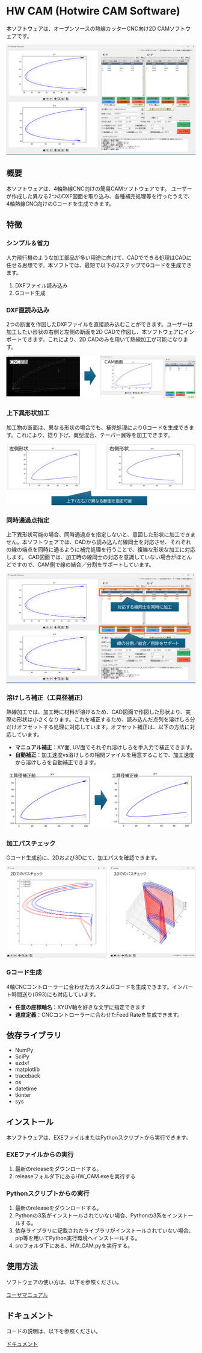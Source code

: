 # HW CAM (Hotwire CAM Software)
本ソフトウェアは、オープンソースの熱線カッターCNC向け2D CAMソフトウェアです。

<img alt="Image" src="documents/res/main_window.png" />

## 概要
本ソフトウェアは、4軸熱線CNC向けの簡易CAMソフトウェアです。
ユーザーが作成した異なる2つのDXF図面を取り込み、各種補完処理等を行ったうえで、4軸熱線CNC向けのGコードを生成できます。


## 特徴
### シンプル＆省力
人力飛行機のような加工部品が多い用途に向けて、CADでできる処理はCADに任せる思想です。本ソフトでは、最短で以下の2ステップでGコードを生成できます。
1. DXFファイル読み込み
2. Gコード生成

### DXF直読み込み
2つの断面を作図したDXFファイルを直接読み込むことができます。ユーザーは加工したい形状の右側と左側の断面を2D CADで作図し、本ソフトウェアにインポートできます。これにより、2D CADのみを用いて熱線加工が可能になります。

<img alt="Image" src="documents/res/cad_import.png" />


### 上下異形状加工
加工物の断面は、異なる形状の場合でも、補完処理によりGコードを生成できます。これにより、捻り下げ、翼型混合、テーパー翼等を加工できます。

<img alt="Image" src="documents/res/上下異形状.png" />

### 同時通過点指定
上下異形状可能の場合、同時通過点を指定しないと、意図した形状に加工できません。本ソフトウェアでは、CADから読み込んだ線同士を対応させ、それぞれの線の端点を同時に通るように補完処理を行うことで、複雑な形状な加工に対応します。
CAD図面では、加工時の線同士の対応を意識していない場合がほとんどですので、CAM側で線の結合／分割をサポートしています。

<img alt="Image" src="documents/res/同着点指定.png" />


### 溶けしろ補正（工具径補正）
熱線加工では、加工時に材料が溶けるため、CAD図面で作図した形状より、実際の形状は小さくなります。これを補正するため、読み込んだ点列を溶けしろ分だけオフセットする処理に対応しています。オフセット補正は、以下の方法に対応しています。
* **マニュアル補正**：XY面, UV面でそれぞれ溶けしろを手入力で補正できます。
* **自動補正**：加工速度vs溶けしろの相関ファイルを用意することで、加工速度から溶けしろを自動補正できます。

<img alt="Image" src="documents/res/工具径補正.png" />

### 加工パスチェック
Gコード生成前に、2Dおよび3Dにて、加工パスを確認できます。

<img alt="Image" src="documents/res/パスチェック.png" />


### Gコード生成
4軸CNCコントローラーに合わせたカスタムGコードを生成できます。インバート時間送り(G93)にも対応しています。
* **任意の座標軸名**：XYUV軸を好きな文字に指定できます
* **速度定義**：CNCコントローラーに合わせたFeed Rateを生成できます。

## 依存ライブラリ
* NumPy
* SciPy
* ezdxf
* matplotlib
* traceback
* os
* datetime
* tkinter
* sys


## インストール
本ソフトウェアは、EXEファイルまたはPythonスクリプトから実行できます。

### EXEファイルからの実行
1. 最新のreleaseをダウンロードする。
2. releaseフォルダ下にあるHW_CAM.exeを実行する


### Pythonスクリプトからの実行
1. 最新のreleaseをダウンロードする。
2. Pythonの3系がインストールされていない場合、Pythonの3系をインストールする。
3. 依存ライブラリに記載されたライブラリがインストールされていない場合、pip等を用いてPython実行環境へインストールする。
4. srcフォルダ下にある、HW_CAM.pyを実行する。


## 使用方法
ソフトウェアの使い方は、以下を参照ください。

[ユーザマニュアル](https://github.com/Pakfat50/HW_CAM/blob/main/documents/README.adoc "ユーザマニュアル")


## ドキュメント
コードの説明は、以下を参照ください。

[ドキュメント](https://pakfat50.github.io/HW_CAM/index.html "ドキュメント")

